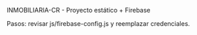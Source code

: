 INMOBILIARIA-CR - Proyecto estático + Firebase

Pasos: revisar js/firebase-config.js y reemplazar credenciales.
